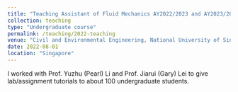 ```yaml
---
title: "Teaching Assistant of Fluid Mechanics AY2022/2023 and AY2023/2024"
collection: teaching
type: "Undergraduate course"
permalink: /teaching/2022-teaching
venue: "Civil and Environmental Engineering, National University of Singapore"
date: 2022-08-01
location: "Singapore"
---
```


I worked with Prof. Yuzhu (Pearl) Li and Prof. Jiarui (Gary) Lei to give lab/assignment tutorials to about 100 undergraduate students.

<!-- <div align=center><img src="http://huzhengyu.github.io/images/CE5308.gif" width = 400></div> -->